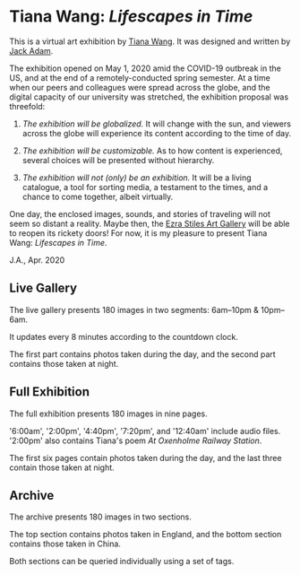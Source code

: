 # Tiana Wang: *Lifescapes in Time*
This is a virtual art exhibition by [Tiana Wang](mailto:tiana.wang@yale.edu).
It was designed and written by [Jack Adam](https://jackadam.cc/).

The exhibition opened on May 1, 2020 amid the COVID-19 outbreak in the US, and at the end of a remotely-conducted spring semester. At a time when our peers and colleagues were spread across the globe, and the digital capacity of our university was stretched, the exhibition proposal was threefold:

1.  *The exhibition will be globalized.* It will change with the sun, and viewers across the globe will experience its content according to the time of day.

2.  *The exhibition will be customizable.*  As to how content is experienced, several choices will be presented without hierarchy.

3.  *The exhibition will not (only) be an exhibition.*  It will be a living catalogue, a tool for sorting media, a testament to the times, and a chance to come together, albeit virtually.

One day, the enclosed images, sounds, and stories of traveling will not seem so distant a reality. Maybe then, the [Ezra Stiles Art Gallery](https://ezrastiles.yalecollege.yale.edu/spaces/art-gallery) will be able to reopen its rickety doors! For now, it is my pleasure to present Tiana Wang: *Lifescapes in Time*.

J.A., Apr. 2020

## Live Gallery
The live gallery presents 180 images in two segments: 6am–10pm & 10pm–6am.

It updates every 8 minutes according to the countdown clock.

The first part contains photos taken during the day, and the second part contains those taken at night.

## Full Exhibition
The full exhibition presents 180 images in nine pages.

'6:00am', '2:00pm', '4:40pm', '7:20pm', and '12:40am' include audio files. '2:00pm' also contains Tiana's poem *At Oxenholme Railway Station*.

The first six pages contain photos taken during the day, and the last three contain those taken at night.

## Archive
The archive presents 180 images in two sections.

The top section contains photos taken in England, and the bottom section contains those taken in China.

Both sections can be queried individually using a set of tags.
